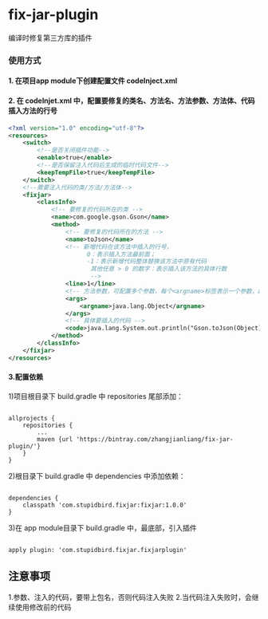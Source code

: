 # fix-jar-plugin
编译时修复第三方库的插件

### 使用方式
#### 1. 在项目app module下创建配置文件  codeInject.xml
#### 2. 在 codeInjet.xml 中，配置要修复的类名、方法名、方法参数、方法体、代码插入方法的行号
```xml
<?xml version="1.0" encoding="utf-8"?>
<resources>
    <switch>
        <!--是否关闭插件功能-->
        <enable>true</enable>
        <!--是否保留注入代码后生成的临时代码文件-->
        <keepTempFile>true</keepTempFile>
    </switch>
    <!--需要注入代码的类/方法/方法体-->
    <fixjar>
        <classInfo>
            <!-- 要修复的代码所在的类 -->
            <name>com.google.gson.Gson</name>
            <method>
                <!-- 要修复的代码所在的方法 -->
                <name>toJson</name>
                <!-- 新增代码在该方法中插入的行号，
                      0：表示插入方法最前面；
                      -1：表示新增代码整体替换该方法中原有代码
                       其他任意 > 0 的数字：表示插入该方法的具体行数
                       -->
                <line>1</line>
                <!-- 方法参数，可配置多个参数，每个<argname>标签表示一个参数，argname标签的上下顺序代表方法中参数的先后顺序 -->
                <args>
                    <argname>java.lang.Object</argname>
                </args>
                <!-- 具体要插入的代码 -->
                <code>java.lang.System.out.println("Gson.toJson(Object)注入代码成功");</code>
            </method>
        </classInfo>
    </fixjar>
</resources>
```
#### 3.配置依赖
1)项目根目录下 build.gradle 中 repositories 尾部添加：
<pre><code>
allprojects {
    repositories {
        ...
        maven {url 'https://bintray.com/zhangjianliang/fix-jar-plugin/'}
    }
}
</code></pre>
2)根目录下 build.gradle 中  dependencies 中添加依赖：
<pre><code>
dependencies {
    classpath 'com.stupidbird.fixjar:fixjar:1.0.0'
}
</code></pre>
3)在 app module目录下 build.gradle 中，最底部，引入插件
<pre><code>
apply plugin: 'com.stupidbird.fixjar.fixjarplugin'
</code></pre>



## 注意事项
   1.参数、注入的代码，要带上包名，否则代码注入失败
   2.当代码注入失败时，会继续使用修改前的代码
